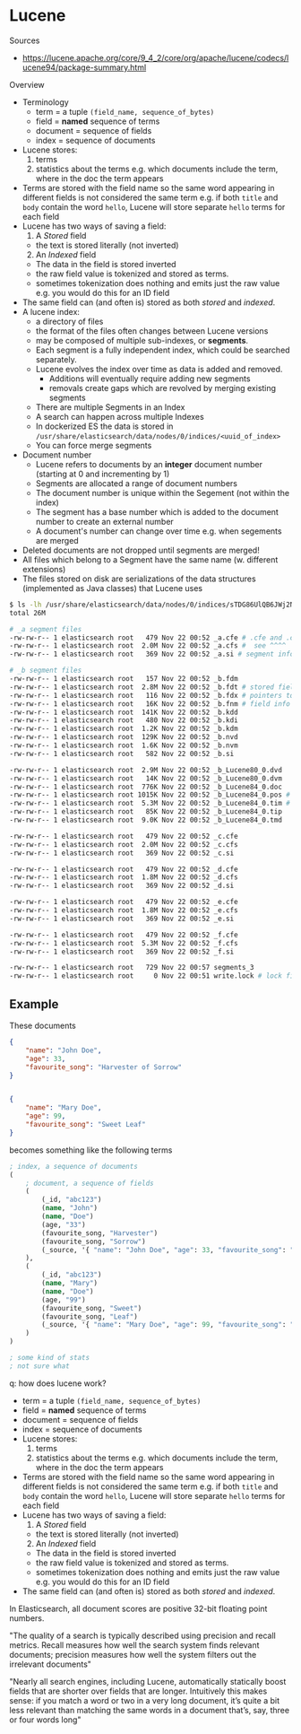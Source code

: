 # Lucene

Sources

* https://lucene.apache.org/core/9_4_2/core/org/apache/lucene/codecs/lucene94/package-summary.html

Overview

* Terminology
  * term = a tuple `(field_name, sequence_of_bytes)`
  * field = **named** sequence of terms
  * document = sequence of fields
  * index = sequence of documents
* Lucene stores:
  1. terms
  2. statistics about the terms e.g. which documents include the term, where in the doc the term appears
* Terms are stored with the field name so the same word appearing in different fields is not considered the same term e.g. if both `title` and `body` contain the word `hello`, Lucene will store separate `hello` terms for each field
* Lucene has two ways of saving a field:
  1. A _Stored_ field
    * the text is stored literally (not inverted)
  2. An _Indexed_ field
    * The data in the field is stored inverted
    * the raw field value is tokenized and stored as terms.
    * sometimes tokenization does nothing and emits just the raw value e.g. you would do this for an ID field
* The same field can (and often is) stored as both _stored_ and _indexed_.
* A lucene index:
  * a directory of files
  * the format of the files often changes between Lucene versions
  * may be composed of multiple sub-indexes, or **segments**.
  * Each segment is a fully independent index, which could be searched separately.
  * Lucene evolves the index over time as data is added and removed.
    * Additions will eventually require adding new segments
    * removals create gaps which are revolved by merging existing segments
  * There are multiple Segments in an Index
  * A search can happen across multiple Indexes
  * In dockerized ES the data is stored in `/usr/share/elasticsearch/data/nodes/0/indices/<uuid_of_index>`
  * You can force merge segments
* Document number
  * Lucene refers to documents by an **integer** document number (starting at 0 and incrementing by 1)
  * Segments are allocated a range of document numbers
  * The document number is unique within the Segement (not within the index)
  * The segment has a base number which is added to the document number to create an external number
  * A document's number can change over time e.g. when segements are merged
* Deleted documents are not dropped until segments are merged!
* All files which belong to a Segment have the same name (w. different extensions)
* The files stored on disk are serializations of the data structures (implemented as Java classes) that Lucene uses

```bash
$ ls -lh /usr/share/elasticsearch/data/nodes/0/indices/sTDG86UlQB6JWj2NrmaX5Q/0/index
total 26M

# _a segment files
-rw-rw-r-- 1 elasticsearch root   479 Nov 22 00:52 _a.cfe # .cfe and .cfs together are a compound files i.e. container for other index files (used on systems which run out of file handles)
-rw-rw-r-- 1 elasticsearch root  2.0M Nov 22 00:52 _a.cfs #  see ^^^^
-rw-rw-r-- 1 elasticsearch root   369 Nov 22 00:52 _a.si # segment info

# _b segment files
-rw-rw-r-- 1 elasticsearch root   157 Nov 22 00:52 _b.fdm
-rw-rw-r-- 1 elasticsearch root  2.8M Nov 22 00:52 _b.fdt # stored fields for documents
-rw-rw-r-- 1 elasticsearch root   116 Nov 22 00:52 _b.fdx # pointers to field data
-rw-rw-r-- 1 elasticsearch root   16K Nov 22 00:52 _b.fnm # field info
-rw-rw-r-- 1 elasticsearch root  141K Nov 22 00:52 _b.kdd
-rw-rw-r-- 1 elasticsearch root   480 Nov 22 00:52 _b.kdi
-rw-rw-r-- 1 elasticsearch root  1.2K Nov 22 00:52 _b.kdm
-rw-rw-r-- 1 elasticsearch root  129K Nov 22 00:52 _b.nvd
-rw-rw-r-- 1 elasticsearch root  1.6K Nov 22 00:52 _b.nvm
-rw-rw-r-- 1 elasticsearch root   582 Nov 22 00:52 _b.si

-rw-rw-r-- 1 elasticsearch root  2.9M Nov 22 00:52 _b_Lucene80_0.dvd
-rw-rw-r-- 1 elasticsearch root   14K Nov 22 00:52 _b_Lucene80_0.dvm
-rw-rw-r-- 1 elasticsearch root  776K Nov 22 00:52 _b_Lucene84_0.doc
-rw-rw-r-- 1 elasticsearch root 1015K Nov 22 00:52 _b_Lucene84_0.pos # stores positions where a term occurs in index
-rw-rw-r-- 1 elasticsearch root  5.3M Nov 22 00:52 _b_Lucene84_0.tim # term dictionary
-rw-rw-r-- 1 elasticsearch root   85K Nov 22 00:52 _b_Lucene84_0.tip
-rw-rw-r-- 1 elasticsearch root  9.0K Nov 22 00:52 _b_Lucene84_0.tmd

-rw-rw-r-- 1 elasticsearch root   479 Nov 22 00:52 _c.cfe
-rw-rw-r-- 1 elasticsearch root  2.0M Nov 22 00:52 _c.cfs
-rw-rw-r-- 1 elasticsearch root   369 Nov 22 00:52 _c.si

-rw-rw-r-- 1 elasticsearch root   479 Nov 22 00:52 _d.cfe
-rw-rw-r-- 1 elasticsearch root  1.8M Nov 22 00:52 _d.cfs
-rw-rw-r-- 1 elasticsearch root   369 Nov 22 00:52 _d.si

-rw-rw-r-- 1 elasticsearch root   479 Nov 22 00:52 _e.cfe
-rw-rw-r-- 1 elasticsearch root  1.8M Nov 22 00:52 _e.cfs
-rw-rw-r-- 1 elasticsearch root   369 Nov 22 00:52 _e.si

-rw-rw-r-- 1 elasticsearch root   479 Nov 22 00:52 _f.cfe
-rw-rw-r-- 1 elasticsearch root  5.3M Nov 22 00:52 _f.cfs
-rw-rw-r-- 1 elasticsearch root   369 Nov 22 00:52 _f.si

-rw-rw-r-- 1 elasticsearch root   729 Nov 22 00:57 segments_3
-rw-rw-r-- 1 elasticsearch root     0 Nov 22 00:51 write.lock # lock file, only one thread can modify the index at a time
```

## Example

These documents

```json
{
    "name": "John Doe",
    "age": 33,
    "favourite_song": "Harvester of Sorrow"
}


{
    "name": "Mary Doe",
    "age": 99,
    "favourite_song": "Sweet Leaf"
}

```

becomes something like the following terms

```clj
; index, a sequence of documents
(
    ; document, a sequence of fields
    (
        (_id, "abc123")
        (name, "John")
        (name, "Doe")
        (age, "33")
        (favourite_song, "Harvester")
        (favourite_song, "Sorrow")
        (_source, '{ "name": "John Doe", "age": 33, "favourite_song": "Harvester of Sorrow" }')
    ),
    (
        (_id, "abc123")
        (name, "Mary")
        (name, "Doe")
        (age, "99")
        (favourite_song, "Sweet")
        (favourite_song, "Leaf")
        (_source, '{ "name": "Mary Doe", "age": 99, "favourite_song": "Sweet Leaf" }')
    )
)

; some kind of stats
; not sure what
```

q: how does lucene work?


  * term = a tuple `(field_name, sequence_of_bytes)`
  * field = **named** sequence of terms
  * document = sequence of fields
  * index = sequence of documents
* Lucene stores:
  1. terms
  2. statistics about the terms e.g. which documents include the term, where in the doc the term appears
* Terms are stored with the field name so the same word appearing in different fields is not considered the same term e.g. if both `title` and `body` contain the word `hello`, Lucene will store separate `hello` terms for each field
* Lucene has two ways of saving a field:
  1. A _Stored_ field
    * the text is stored literally (not inverted)
  2. An _Indexed_ field
    * The data in the field is stored inverted
    * the raw field value is tokenized and stored as terms.
    * sometimes tokenization does nothing and emits just the raw value e.g. you would do this for an ID field
* The same field can (and often is) stored as both _stored_ and _indexed_.

In Elasticsearch, all document scores are positive 32-bit floating point numbers.

"The quality of a search is typically described using precision and recall metrics. Recall measures how well the search system finds relevant documents; precision measures how well the system filters out the irrelevant documents"

"Nearly all search engines, including Lucene, automatically statically boost fields that are shorter over fields that are longer. Intuitively this makes sense: if you match a word or two in a very long document, it’s quite a bit less relevant than matching the same words in a document that’s, say, three or four words long"